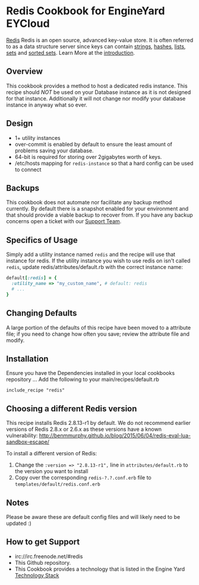 Redis Cookbook for EngineYard EYCloud
=========

[Redis][1] Redis is an open source, advanced key-value store. It is often referred to as a data structure server since keys can contain [strings][7], [hashes][6], [lists][5], [sets][4] and [sorted sets][3].  Learn More at the [introduction][7].

Overview
--------

This cookbook provides a method to host a dedicated redis instance.  This recipe should *NOT* be used on your Database instance as it is not designed for that instance.  Additionally it will not change nor modify your database instance in anyway what so ever.

Design
--------

* 1+ utility instances
* over-commit is enabled by default to ensure the least amount of problems saving your database.
* 64-bit is required for storing over 2gigabytes worth of keys.
* /etc/hosts mapping for `redis-instance` so that a hard config can be used to connect

Backups
--------

This cookbook does not automate nor facilitate any backup method currently.  By default there is a snapshot enabled for your environment and that should provide a viable backup to recover from.  If you have any backup concerns open a ticket with our [Support Team][9].

Specifics of Usage
--------

Simply add a utility instance named `redis` and the recipe will use that instance for redis. If the utility instance you wish to use redis on isn't called `redis`, update redis/attributes/default.rb with the correct instance name:

```ruby
default[:redis] = {
  :utility_name => "my_custom_name", # default: redis
  # ...
}
```

Changing Defaults
--------

A large portion of the defaults of this recipe have been moved to a attribute file; if you need to change how often you save; review the attribute file and modify.

Installation
--------

Ensure you have the Dependencies installed in your local cookbooks repository ...
Add the following to your main/recipes/default.rb

``include_recipe "redis"``

Choosing a different Redis version
--------
This recipe installs Redis 2.8.13-r1 by default. We do not recommend earlier versions of Redis 2.8.x or 2.6.x as these versions have a known vulnerability: http://benmmurphy.github.io/blog/2015/06/04/redis-eval-lua-sandbox-escape/

To install a different version of Redis:

1. Change the `:version => "2.8.13-r1",` line in `attributes/default.rb` to the version you want to install
2. Copy over the corresponding `redis-?.?.conf.erb` file to `templates/default/redis.conf.erb`


Notes
------
Please be aware these are default config files and will likely need to be updated :)

How to get Support
--------

* irc://irc.freenode.net/#redis
* This Github repository.
* This Cookbook provides a technology that is listed in the Engine Yard [Technology Stack][2]

[1]: http://redis.io/
[2]: http://www.engineyard.com/products/technology/stack
[3]: http://redis.io/topics/data-types#sorted-sets
[4]: http://redis.io/topics/data-types#sets
[5]: http://redis.io/topics/data-types#lists
[6]: http://redis.io/topics/data-types#hashes
[7]: http://redis.io/topics/data-types#strings
[8]: http://redis.io/topics/introduction
[9]: https://support.cloud.engineyard.com
